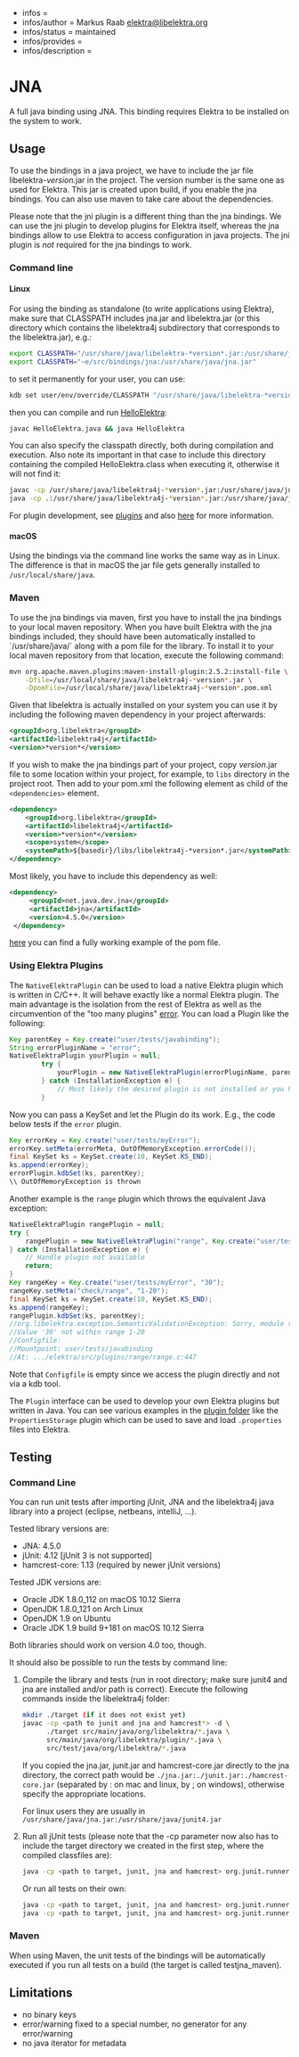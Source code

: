 - infos =
- infos/author = Markus Raab <elektra@libelektra.org>
- infos/status = maintained
- infos/provides =
- infos/description =

# JNA

A full java binding using JNA. This binding requires Elektra to be installed on
the system to work.

## Usage

To use the bindings in a java project, we have to include the jar file
libelektra-_version_.jar in the project. The version number is the same one as
used for Elektra. This jar is created upon build, if you enable the jna bindings.
You can also use maven to take care about the dependencies.

Please note that the jni plugin is a different thing than the jna bindings. We
can use the jni plugin to develop plugins for Elektra itself, whereas the jna
bindings allow to use Elektra to access configuration in java projects. The jni
plugin is _not_ required for the jna bindings to work.

### Command line

#### Linux

For using the binding as standalone (to write applications using Elektra),
make sure that CLASSPATH includes jna.jar and libelektra.jar (or this directory
which contains the libelektra4j subdirectory that corresponds to the
libelektra.jar), e.g.:

```sh
export CLASSPATH="/usr/share/java/libelektra-*version*.jar:/usr/share/java/jna.jar"
export CLASSPATH="~e/src/bindings/jna:/usr/share/java/jna.jar"
```

to set it permanently for your user, you can use:

```sh
kdb set user/env/override/CLASSPATH "/usr/share/java/libelektra-*version*.jar:/usr/share/java/jna.jar"
```

then you can compile and run [HelloElektra](HelloElektra.java):

```sh
javac HelloElektra.java && java HelloElektra
```

You can also specify the classpath directly, both during compilation and execution.
Also note its important in that case to include this directory containing the
compiled HelloElektra.class when executing it, otherwise it will not find it:

```sh
javac -cp /usr/share/java/libelektra4j-*version*.jar:/usr/share/java/jna.jar HelloElektra.java
java -cp .:/usr/share/java/libelektra4j-*version*.jar:/usr/share/java/jna.jar HelloElektra
```

For plugin development, see [plugins](libelektra4j/plugin)
and also [here](/src/plugins/jni) for more information.

#### macOS

Using the bindings via the command line works the same way as in Linux. The
difference is that in macOS the jar file gets generally installed to
`/usr/local/share/java`.

### Maven

To use the jna bindings via maven, first you have to install the jna bindings
to your local maven repository. When you have built Elektra with the jna
bindings included, they should have been automatically installed to
´/usr/share/java/´ along with a pom file for the library. To install it to your
local maven repository from that location, execute the following command:

```sh
mvn org.apache.maven.plugins:maven-install-plugin:2.5.2:install-file \
    -Dfile=/usr/local/share/java/libelektra4j-*version*.jar \
    -DpomFile=/usr/local/share/java/libelektra4j-*version*.pom.xml
```

Given that libelektra is actually installed on your system you can use it by
including the following maven dependency in your project afterwards:

```xml
<groupId>org.libelektra</groupId>
<artifactId>libelektra4j</artifactId>
<version>*version*</version>
```

If you wish to make the jna bindings part of your project, copy _version_.jar file to some location within your project, for example,
to `libs` directory in the project root. Then add to your pom.xml the following element as child of the `<dependencies>` element.

```xml
<dependency>
	<groupId>org.libelektra</groupId>
	<artifactId>libelektra4j</artifactId>
	<version>*version*</version>
	<scope>system</scope>
	<systemPath>${basedir}/libs/libelektra4j-*version*.jar</systemPath>
</dependency>
```

Most likely, you have to include this dependency as well:

```xml
<dependency>
     <groupId>net.java.dev.jna</groupId>
     <artifactId>jna</artifactId>
     <version>4.5.0</version>
 </dependency>
```

[here](../../examples/external/java/read-keys-example/pom.xml) you can find a fully working example of the pom file.

### Using Elektra Plugins

The `NativeElektraPlugin` can be used to load a native Elektra plugin which is written in C/C++.
It will behave exactly like a normal Elektra plugin. The main
advantage is the isolation from the rest of Elektra as well as
the circumvention of the "too many plugins" [error](https://github.com/ElektraInitiative/libelektra/issues/2133).
You can load a Plugin like the following:

```java
Key parentKey = Key.create("user/tests/javabinding");
String errorPluginName = "error";
NativeElektraPlugin yourPlugin = null;
		try {
			yourPlugin = new NativeElektraPlugin(errorPluginName, parentKey);
		} catch (InstallationException e) {
			// Most likely the desired plugin is not installed or you had a typo in the pluginName
		}
```

Now you can pass a KeySet and let the Plugin do its work. E.g., the code below tests if the `error` plugin.

```java
Key errorKey = Key.create("user/tests/myError");
errorKey.setMeta(errorMeta, OutOfMemoryException.errorCode());
final KeySet ks = KeySet.create(10, KeySet.KS_END);
ks.append(errorKey);
errorPlugin.kdbSet(ks, parentKey);
\\ OutOfMemoryException is thrown
```

Another example is the `range` plugin which throws the equivalent Java exception:

```java
NativeElektraPlugin rangePlugin = null;
try {
    rangePlugin = new NativeElektraPlugin("range", Key.create("user/tests/javabinding"));
} catch (InstallationException e) {
    // Handle plugin not available
    return;
}
Key rangeKey = Key.create("user/tests/myError", "30");
rangeKey.setMeta("check/range", "1-20");
final KeySet ks = KeySet.create(10, KeySet.KS_END);
ks.append(rangeKey);
rangePlugin.kdbSet(ks, parentKey);
//org.libelektra.exception.SemanticValidationException: Sorry, module range issued error C03200:
//Value '30' not within range 1-20
//Configfile:
//Mountpoint: user/tests/javabinding
//At: .../elektra/src/plugins/range/range.c:447
```

Note that `Configfile` is empty since we access the plugin directly and not via a kdb tool.

The `Plugin` interface can be used to develop your _own_ Elektra plugins but written in Java.
You can see various examples in the [plugin folder](src/main/java/org/libelektra/plugin) like the `PropertiesStorage` plugin
which can be used to save and load `.properties` files into Elektra.

## Testing

### Command Line

You can run unit tests after importing jUnit, JNA and the libelektra4j java
library into a project (eclipse, netbeans, intelliJ, ...).

Tested library versions are:

- JNA: 4.5.0
- jUnit: 4.12 [jUnit 3 is not supported]
- hamcrest-core: 1.13 (required by newer jUnit versions)

Tested JDK versions are:

- Oracle JDK 1.8.0_112 on macOS 10.12 Sierra
- OpenJDK 1.8.0_121 on Arch Linux
- OpenJDK 1.9 on Ubuntu
- Oracle JDK 1.9 build 9+181 on macOS 10.12 Sierra

Both libraries should work on version 4.0 too, though.

It should also be possible to run the tests by command line:

1.  Compile the library and tests (run in root directory; make sure junit4 and
    jna are installed and/or path is correct). Execute the following commands inside
    the libelektra4j folder:

    ```sh
    mkdir ./target (if it does not exist yet)
    javac -cp <path to junit and jna and hamcrest*> -d \
          ./target src/main/java/org/libelektra/*.java \
          src/main/java/org/libelektra/plugin/*.java \
          src/test/java/org/libelektra/*.java
    ```

    If you copied the jna.jar, junit.jar and hamcrest-core.jar directly to the
    jna directory, the correct path would be `./jna.jar:./junit.jar:./hamcrest-core.jar`
    (separated by : on mac and linux, by ; on windows), otherwise specify the
    appropriate locations.

    For linux users they are usually in `/usr/share/java/jna.jar:/usr/share/java/junit4.jar`

2.  Run all jUnit tests (please note that the -cp parameter now also has to
    include the target directory we created in the first step, where the compiled
    classfiles are):

    ```sh
    java -cp <path to target, junit, jna and hamcrest> org.junit.runner.JUnitCore org.libelektra.AllTests
    ```

    Or run all tests on their own:

    ```sh
    java -cp <path to target, junit, jna and hamcrest> org.junit.runner.JUnitCore org.libelektra.KeyTest
    java -cp <path to target, junit, jna and hamcrest> org.junit.runner.JUnitCore org.libelektra.KeySetTest
    ```

### Maven

When using Maven, the unit tests of the bindings will be automatically executed
if you run all tests on a build (the target is called testjna_maven).

## Limitations

- no binary keys
- error/warning fixed to a special number, no generator for any
  error/warning
- no java iterator for metadata
